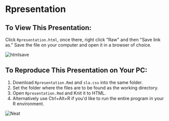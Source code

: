 # Rpresentation
## To View This Presentation:

Click `Rpresentation.html`, once there, right click "Raw" and then "Save link as." Save the file on your computer and open it in a browser of choice.

![htmlsave](https://user-images.githubusercontent.com/48805196/217977666-052de72e-2f53-430f-bc77-f84cc948e132.png)


## To Reproduce This Presentation on Your PC:

1. Download `Rpresentation.Rmd` and `sla.csv` into the same folder.
2. Set the folder where the files are to be found as the working directory.
3. Open `Rpresentation.Rmd` and Knit it to HTML.
  1. Alternatively use Ctrl+Alt+R if you'd like to run the entire program in your R environment.
 
![Neat](https://user-images.githubusercontent.com/48805196/217978562-c511d934-6fea-4402-8123-aa12aefa8434.png)
